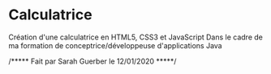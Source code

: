 # Calculatrice
Création d'une calculatrice en HTML5, CSS3 et JavaScript
Dans le cadre de ma formation de conceptrice/développeuse d'applications Java

/***** Fait par Sarah Guerber le 12/01/2020 *****/
